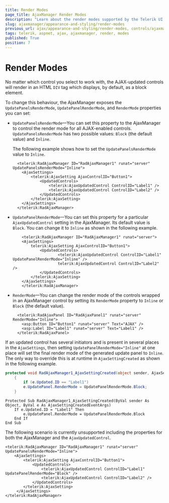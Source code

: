 ```yaml
---
title: Render Modes
page_title: AjaxManager Render Modes
description: "Learn about the render modes supported by the Telerik UI for ASP.NET AjaxManager."
slug: ajaxmanager/appearance-and-styling/render-modes
previous_url: ajax/appearance-and-styling/render-modes, controls/ajaxmanager/appearance-and-styling/render-modes
tags: telerik, aspnet, ajax, ajaxmanager, render, modes
published: True
position: 7
---
```


# Render Modes

No matter which control you select to work with, the AJAX-updated controls will render in an HTML `DIV` tag which displays, by default, as a block element. 

To change this behaviour, the AjaxManager exposes the `UpdatePanelsRenderMode`, `UpdatePanelRenderMode`, and `RenderMode` properties you can set:

* `UpdatePanelsRenderMode`&mdash;You can set this property to the AjaxManager to control the render mode for all AJAX-enabled controls. `UpdatePanelsRenderMode` has two possible values: `Block` (the default value) and `Inline`. 

    The following example shows how to set the `UpdatePanelsRenderMode` value to `Inline`.

    ````ASP.NET
      <telerik:RadAjaxManager ID="RadAjaxManager1" runat="server" UpdatePanelsRenderMode="Inline">
  		<AjaxSettings>
  			<telerik:AjaxSetting AjaxControlID="Button1">
  				<UpdatedControls>
  					<telerik:AjaxUpdatedControl ControlID="Label1" />
  					<telerik:AjaxUpdatedControl ControlID="Label2" />
  				</UpdatedControls>
  			</telerik:AjaxSetting>
  		</AjaxSettings>
      </telerik:RadAjaxManager>
    ````



* `UpdatePanelRenderMode`&mdash;You can set this property for a particular `AjaxUpdatedControl` setting in the AjaxManager. Its default value is `Block`. You can change it to `Inline` as shown in the following example.

    ````ASP.NET
        <telerik:RadAjaxManager ID="RadAjaxManager1" runat="server">
    	<AjaxSettings>
    		telerik:AjaxSetting AjaxControlID="Button1">
    			<UpdatedControls>
    					<telerik:AjaxUpdatedControl ControlID="Label1" UpdatePanelRenderMode="Inline" />
    					telerik:AjaxUpdatedControl ControlID="Label2" />
    			</UpdatedControls>
    		</telerik:AjaxSetting>
    	</AjaxSettings>
        </telerik:RadAjaxManager>
    ````



* `RenderMode`&mdash;You can change the render mode of the controls wrapped in an AjaxManager control by setting its `RenderMode` property to `Inline` or `Block` (the default value).

    ````ASP.NET
      <telerik:RadAjaxPanel ID="RadAjaxPanel1" runat="server" RenderMode="Inline">
  		<asp:Button ID="Button1" runat="server" Text="AJAX" />
  		<asp:Label ID="Label1" runat="server" Text="Label1" />
      </telerik:RadAjaxPanel>
    ````




If an updated control has several initiators and is present in several places in the `AjaxSettings`, then setting `UpdatePanelRenderMode="Inline"` at one place will set the final render mode of the generated update panel to `Inline`. The only way to override this is at runtime in `AjaxSettingCreated` as shown in the following example.


````C#
protected void RadAjaxManager1_AjaxSettingCreated(object sender, AjaxSettingCreatedEventArgs e)
	{
	    if (e.Updated.ID == "Label1")
	    e.UpdatePanel.RenderMode = UpdatePanelRenderMode.Block;
	}  				
````
````VB.NET
Protected Sub RadAjaxManager1_AjaxSettingCreated(ByVal sender As Object, ByVal e As AjaxSettingCreatedEventArgs)
	If e.Updated.ID = "Label1" Then
	    e.UpdatePanel.RenderMode = UpdatePanelRenderMode.Block
	End If
End Sub
````


The following scenario is currently unsupported including the properties for both the AjaxManager and the `AjaxUpdatedControl`.


````ASP.NET
<telerik:RadAjaxManager ID="RadAjaxManager1" runat="server" UpdatePanelsRenderMode="Inline">
	<AjaxSettings>
	    <telerik:AjaxSetting AjaxControlID="Button1">
	        <UpdatedControls>
	            <telerik:AjaxUpdatedControl ControlID="Label1" UpdatePanelRenderMode="Block" />
	            <telerik:AjaxUpdatedControl ControlID="Label2" />
	        </UpdatedControls>
	    </telerik:AjaxSetting>
	 </AjaxSettings>
</telerik:RadAjaxManager>
````


